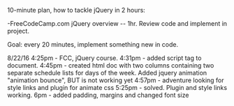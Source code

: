 10-minute plan, how to tackle jQuery in 2 hours:

-FreeCodeCamp.com jQuery overview -- 1hr.  Review code and implement in project.

Goal: every 20 minutes, implement something new in code.

8/22/16
4:25pm - FCC, jQuery course.
4:31pm - added script tag to document.
4:45pm - created html doc with two columns containing two separate schedule lists for days of the week.  Added jquery animation "animation bounce", BUT is not working yet
4:57pm - adventure looking for style links and plugin for animate css
5:25pm - solved.  Plugin and style links working.
6pm - added padding, margins and changed font size